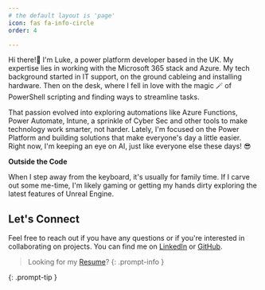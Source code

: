 ```yaml
---
# the default layout is 'page'
icon: fas fa-info-circle
order: 4

---
```


Hi there!👋 I'm Luke, a power platform developer based in the UK. My expertise lies in working with the Microsoft 365 stack and Azure. My tech background started in IT support, on the ground cableing and installing hardware. Then on the desk, where I fell in love with the magic 🪄 of PowerShell scripting and finding ways to streamline tasks.

That passion evolved into exploring automations like Azure Functions, Power Automate, Intune, a sprinkle of Cyber Sec and other tools to make technology work smarter, not harder. Lately, I'm focused on the Power Platform and building solutions that make everyone's day a little easier. Right now, I'm keeping an eye on AI, just like everyone else these days! 😎

**Outside the Code**

When I step away from the keyboard, it's usually for family time.  If I carve out some me-time, I'm likely gaming or getting my hands dirty exploring the latest features of Unreal Engine.

## Let's Connect
Feel free to reach out if you have any questions or if you're interested in collaborating on projects. You can find me on [LinkedIn](https://www.linkedin.com/in/lukecutmore) or [GitHub](https://github.com/R4RD0).


>Looking for my [Resume](/resume)?
{: .prompt-info }

{: .prompt-tip }